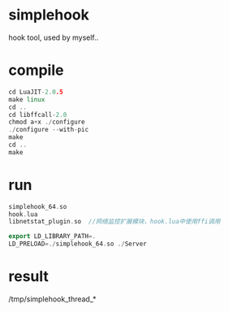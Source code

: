 # simplehook
hook tool, used by myself..

# compile
```cpp
cd LuaJIT-2.0.5
make linux
cd ..
cd libffcall-2.0
chmod a+x ./configure
./configure --with-pic
make
cd ..
make
```
# run
```cpp
simplehook_64.so
hook.lua
libnetstat_plugin.so  //网络监控扩展模块，hook.lua中使用ffi调用

export LD_LIBRARY_PATH=.
LD_PRELOAD=./simplehook_64.so ./Server
```

# result
/tmp/simplehook_thread_*

